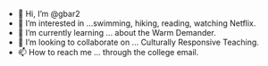 - 👋 Hi, I’m @gbar2 
- 👀 I’m interested in ...swimming, hiking, reading, watching Netflix.
- 🌱 I’m currently learning ... about the Warm Demander.
- 💞️ I’m looking to collaborate on ... Culturally Responsive Teaching.
- 📫 How to reach me ... through the college email.

<!---
gbar2/gbar2 is a ✨ special ✨ repository because its `README.md` (this file) appears on your GitHub profile.
You can click the Preview link to take a look at your changes.
--->
